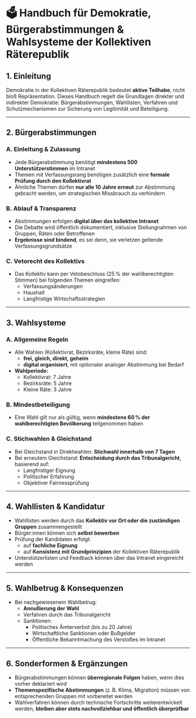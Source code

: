 
# 🗳️ Handbuch für Demokratie, Bürgerabstimmungen & Wahlsysteme der Kollektiven Räterepublik

## 1. Einleitung

Demokratie in der Kollektiven Räterepublik bedeutet **aktive Teilhabe**, nicht bloß Repräsentation. Dieses Handbuch regelt die Grundlagen direkter und indirekter Demokratie: Bürgerabstimmungen, Wahllisten, Verfahren und Schutzmechanismen zur Sicherung von Legitimität und Beteiligung.

---

## 2. Bürgerabstimmungen

### A. Einleitung & Zulassung
- Jede Bürgerabstimmung benötigt **mindestens 500 Unterstützerstimmen** im Intranet
- Themen mit Verfassungsrang benötigen zusätzlich eine **formale Prüfung durch den Kollektivrat**
- Ähnliche Themen dürfen **nur alle 10 Jahre erneut** zur Abstimmung gebracht werden, um strategischen Missbrauch zu verhindern

### B. Ablauf & Transparenz
- Abstimmungen erfolgen **digital über das kollektive Intranet**
- Die Debatte wird öffentlich dokumentiert, inklusive Stellungnahmen von Gruppen, Räten oder Betroffenen
- **Ergebnisse sind bindend**, es sei denn, sie verletzen geltende Verfassungsgrundsätze

### C. Vetorecht des Kollektivs
- Das Kollektiv kann per Vetobeschluss (25 % der wahlberechtigten Stimmen) bei folgenden Themen eingreifen:
  - Verfassungsänderungen
  - Haushalt
  - Langfristige Wirtschaftsstrategien

---

## 3. Wahlsysteme

### A. Allgemeine Regeln
- Alle Wahlen (Kollektivrat, Bezirksräte, kleine Räte) sind:
  - **frei, gleich, direkt, geheim**
  - **digital organisiert**, mit optionaler analoger Abstimmung bei Bedarf
- **Wahlperiode:**
  - Kollektivrat: 7 Jahre
  - Bezirksräte: 5 Jahre
  - Kleine Räte: 3 Jahre

### B. Mindestbeteiligung
- Eine Wahl gilt nur als gültig, wenn **mindestens 60 % der wahlberechtigten Bevölkerung** teilgenommen haben

### C. Stichwahlen & Gleichstand
- Bei Gleichstand in Direktwahlen: **Stichwahl innerhalb von 7 Tagen**
- Bei erneutem Gleichstand: **Entscheidung durch das Tribunalgericht**, basierend auf:
  - Langfristiger Eignung
  - Politischer Erfahrung
  - Objektiver Fairnessprüfung

---

## 4. Wahllisten & Kandidatur

- Wahllisten werden durch das **Kollektiv vor Ort oder die zuständigen Gruppen** zusammengestellt
- Bürger:innen können sich **selbst bewerben**
- Prüfung der Kandidaten erfolgt:
  - auf **fachliche Eignung**
  - auf **Konsistenz mit Grundprinzipien** der Kollektiven Räterepublik
- Unterstützerlisten und Feedback können über das Intranet eingereicht werden

---

## 5. Wahlbetrug & Konsequenzen

- Bei nachgewiesenem Wahlbetrug:
  - **Annullierung der Wahl**
  - Verfahren durch das Tribunalgericht
  - Sanktionen:
    - Politisches Ämterverbot (bis zu 20 Jahre)
    - Wirtschaftliche Sanktionen oder Bußgelder
    - Öffentliche Bekanntmachung des Verstoßes im Intranet

---

## 6. Sonderformen & Ergänzungen

- Bürgerabstimmungen können **überregionale Folgen** haben, wenn dies vorher deklariert wird
- **Themenspezifische Abstimmungen** (z. B. Klima, Migration) müssen von entsprechenden Gruppen mit vorbereitet werden
- Wahlverfahren können durch technische Fortschritte weiterentwickelt werden, **bleiben aber stets nachvollziehbar und öffentlich überprüfbar**
